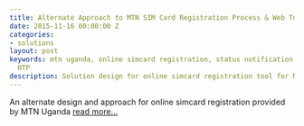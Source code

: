 ```yaml
---
title: Alternate Approach to MTN SIM Card Registration Process & Web Tool
date: 2015-11-16 00:00:00 Z
categories:
- solutions
layout: post
keywords: mtn uganda, online simcard registration, status notification, ui design,
  OTP
description: Solution design for online simcard registration tool for MTN Uganda
---
```


An alternate design and approach for online simcard registration provided by MTN Uganda <a href="http://ssmusoke.com/2015/11/16/alternate-approach-to-mtn-sim-card-registration-process-web-tool/" target="_blank">read more...</a>